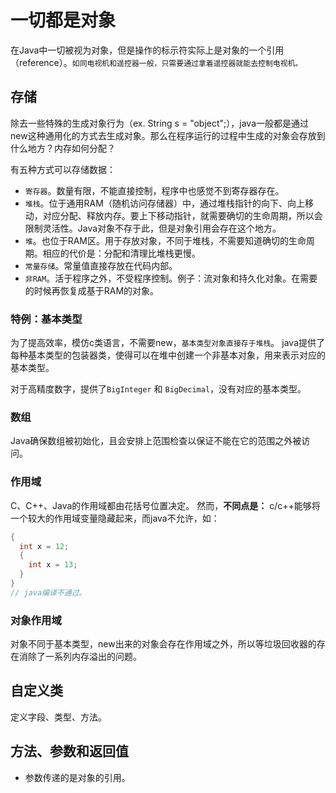 # 一切都是对象
在Java中一切被视为对象，但是操作的标示符实际上是对象的一个引用（reference）。`如同电视机和遥控器一般，只需要通过拿着遥控器就能去控制电视机。`

## 存储
除去一些特殊的生成对象行为（ex. String s = "object";），java一般都是通过new这种通用化的方式去生成对象。那么在程序运行的过程中生成的对象会存放到什么地方？内存如何分配？

有五种方式可以存储数据：

* `寄存器`。数量有限，不能直接控制，程序中也感觉不到寄存器存在。
* `堆栈`。位于通用RAM（随机访问存储器）中，通过堆栈指针的向下、向上移动，对应分配、释放内存。要上下移动指针，就需要确切的生命周期，所以会限制灵活性。Java对象不存于此，但是对象引用会存在这个地方。
* `堆`。也位于RAM区。用于存放对象，不同于堆栈，不需要知道确切的生命周期。相应的代价是：分配和清理比堆栈更慢。
* `常量存储`。常量值直接存放在代码内部。
* `非RAM`。活于程序之外，不受程序控制。例子：流对象和持久化对象。在需要的时候再恢复成基于RAM的对象。

### 特例：基本类型
为了提高效率，模仿c类语言，不需要new，`基本类型对象直接存于堆栈`。
java提供了每种基本类型的包装器类，使得可以在堆中创建一个非基本对象，用来表示对应的基本类型。

对于高精度数字，提供了`BigInteger` 和 `BigDecimal`，没有对应的基本类型。

### 数组
Java确保数组被初始化，且会安排上范围检查以保证不能在它的范围之外被访问。

### 作用域
C、C++、Java的作用域都由花括号位置决定。
然而，**不同点是：** c/c++能够将一个较大的作用域变量隐藏起来，而java不允许，如：
```Java
{
  int x = 12;
  {
    int x = 13;
  }
}
// java编译不通过。
```

### 对象作用域
对象不同于基本类型，new出来的对象会存在作用域之外，所以等垃圾回收器的存在消除了一系列内存溢出的问题。

## 自定义类
定义字段、类型、方法。

## 方法、参数和返回值

* 参数传递的是对象的引用。





